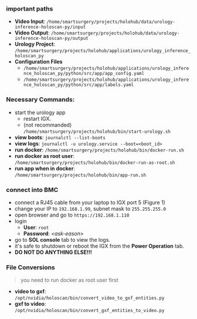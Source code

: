 ### important paths
- **Video Input**: `/home/smartsurgery/projects/holohub/data/urology-inference-holoscan-py/input`
- **Video Output**: `/home/smartsurgery/projects/holohub/data/urology-inference-holoscan-py/output`
- **Urology Project**: `/home/smartsurgery/projects/holohub/applications/urology_inference_holoscan_py`
- **Configuration Files**
  - `/home/smartsurgery/projects/holohub/applications/urology_inference_holoscan_py/python/src/app/app_config.yaml`
  - `/home/smartsurgery/projects/holohub/applications/urology_inference_holoscan_py/python/src/app/labels.yaml`
### Necessary Commands:
- start the urology app
  - restart IGX.
  - (not recommanded) `/home/smartsurgery/projects/holohub/bin/start-urology.sh`
- **view boots**: `journalctl --list-boots`
- **view logs**: `journalctl -u urology.service --boot=<boot_id>`
- **run docker**: `/home/smartsurgery/projects/holohub/bin/docker-run.sh`
- **run docker as root user**: `/home/smartsurgery/projects/holohub/bin/docker-run-as-root.sh`
- **run app when in docker**: `/home/smartsurgery/projects/holohub/bin/app-run.sh`
### connect into BMC
- connect a RJ45 cable from your laptop to IGX port 5 (Figure 1)
- change your IP to `192.168.1.99`, subnet mask to `255.255.255.0`
- open browser and go to `https://192.168.1.110`
- login
  - **User**: `root`
  - **Password**: _\<ask-eason\>_
- go to **SOL console** tab to view the logs.
- it's safe to shutdown or reboot the IGX from the **Power Operation** tab.
- **DO NOT DO ANYTHING ELSE!!!**
### File Conversions 
> you need to run docker as root user first
- **video to gxf**: `/opt/nvidia/holoscan/bin/convert_video_to_gxf_entities.py`
- **gxf to video**: `/opt/nvidia/holoscan/bin/convert_gxf_entities_to_video.py`